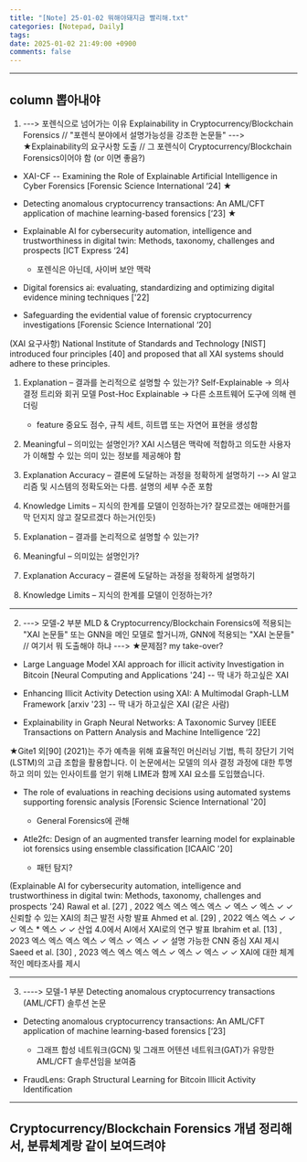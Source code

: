 ```yaml
---
title: "[Note] 25-01-02 뭐해야돼지금 빨리해.txt"
categories: [Notepad, Daily]
tags: 
date: 2025-01-02 21:49:00 +0900
comments: false
---
```

---

## column 뽑아내야


1. ---> 포렌식으로 넘어가는 이유
Explainability in Cryptocurrency/Blockchain Forensics
// "포렌식 분야에서 설명가능성을 강조한 논문들" ---> ★Explainability의 요구사항 도출
// 그 포렌식이 Cryptocurrency/Blockchain Forensics이어야 함 (or 이면 좋음?)


- XAI-CF -- Examining the Role of Explainable Artificial Intelligence in Cyber Forensics [Forensic Science International ‘24] ★

- Detecting anomalous cryptocurrency transactions: An AML/CFT application of machine learning-based forensics [‘23] ★

- Explainable AI for cybersecurity automation, intelligence and trustworthiness in digital twin: Methods, taxonomy, challenges and prospects [ICT Express ‘24]
	- 포렌식은 아닌데, 사이버 보안 맥락

- Digital forensics ai: evaluating, standardizing and optimizing digital evidence mining techniques ['22]

- Safeguarding the evidential value of forensic cryptocurrency investigations [Forensic Science International ‘20]




(XAI 요구사항)
National Institute of Standards and Technology [NIST] introduced four principles [40] and proposed that all XAI systems should adhere to these principles.

1. Explanation – 결과를 논리적으로 설명할 수 있는가?
	Self-Explainable -> 의사 결정 트리와 회귀 모델
	Post-Hoc Explainable ->  다른 소프트웨어 도구에 의해 렌더링
	- feature 중요도 점수, 규칙 세트, 히트맵 또는 자연어 표현을 생성함
2. Meaningful – 의미있는 설명인가?
	XAI 시스템은 맥락에 적합하고 의도한 사용자가 이해할 수 있는 의미 있는 정보를 제공해야 함
3. Explanation Accuracy – 결론에 도달하는 과정을 정확하게 설명하기 --> AI 알고리즘 및 시스템의 정확도와는 다름. 
	설명의 세부 수준 포함
4. Knowledge Limits – 지식의 한계를 모델이 인정하는가?
	잘모르겠는 애매한거를 막 던지지 않고 잘모르겠다 하는거(인듯)


1. Explanation – 결과를 논리적으로 설명할 수 있는가?
2. Meaningful – 의미있는 설명인가?
3. Explanation Accuracy – 결론에 도달하는 과정을 정확하게 설명하기
4. Knowledge Limits – 지식의 한계를 모델이 인정하는가?


-----------------------------------------------------------------------------------------------------------

2. ---> 모델-2 부분
MLD & Cryptocurrency/Blockchain Forensics에 적용되는 "XAI 논문들" 
또는 GNN을 메인 모델로 할거니까, GNN에 적용되는 "XAI 논문들"
// 여기서 뭐 도출해야 하냐 ---> ★문제점? my take-over? 

- Large Language Model XAI approach for illicit activity Investigation in Bitcoin [Neural Computing and Applications '24]
	-- 딱 내가 하고싶은 XAI

- Enhancing Illicit Activity Detection using XAI: A Multimodal Graph-LLM Framework [arxiv '23]
	-- 딱 내가 하고싶은 XAI (같은 사람)

- Explainability in Graph Neural Networks: A Taxonomic Survey [IEEE Transactions on Pattern Analysis and Machine Intelligence ‘22]


★Gite1 외[90] (2021)는 주가 예측을 위해 효율적인 머신러닝 기법, 특히 장단기 기억(LSTM)의 고급 조합을 활용합니다. 
이 논문에서는 모델의 의사 결정 과정에 대한 투명하고 의미 있는 인사이트를 얻기 위해 LIME과 함께 XAI 요소를 도입했습니다. 

-  The role of evaluations in reaching decisions using automated systems supporting forensic analysis [Forensic Science International '20]
	- General Forensics에 관해

- Atle2fc: Design of an augmented transfer learning model for explainable iot forensics using ensemble classification [ICAAIC '20]
	- 패턴 탐지?


(Explainable AI for cybersecurity automation, intelligence and trustworthiness in digital twin: Methods, taxonomy, challenges and prospects   '24)
Rawal et al. [27] , 2022	엑스	엑스	엑스	엑스	✓	엑스	✓	엑스	✓	✓	신뢰할 수 있는 XAI의 최근 발전 사항 발표
Ahmed et al. [29] , 2022	엑스	엑스	✓	✓	✓	엑스	*	엑스	✓	✓	산업 4.0에서 AI에서 XAI로의 연구 발표
Ibrahim et al. [13] , 2023	엑스	엑스	엑스	엑스	✓	엑스	✓	엑스	✓	✓	설명 가능한 CNN 중심 XAI 제시
Saeed et al. [30] , 2023	엑스	엑스	엑스	엑스	✓	엑스	✓	엑스	✓	✓	XAI에 대한 체계적인 메타조사를 제시



-----------------------------------------------------------------------------------------------------------

3.  ----> 모델-1 부분
Detecting anomalous cryptocurrency transactions (AML/CFT) 솔루션 논문

- Detecting anomalous cryptocurrency transactions: An AML/CFT application of machine learning-based forensics [‘23]
	- 그래프 합성 네트워크(GCN) 및 그래프 어텐션 네트워크(GAT)가 유망한 AML/CFT 솔루션임을 보여줌

- FraudLens: Graph Structural Learning for Bitcoin Illicit Activity Identification



-----------------------------------------------------------------------------------------------------------
## Cryptocurrency/Blockchain Forensics 개념 정리해서, 분류체계랑 같이 보여드려야

















